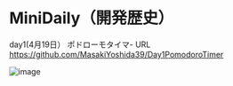 # MiniDaily（開発歴史）
  day1(4月19日）
  ポドローモタイマ- URL https://github.com/MasakiYoshida39/Day1PomodoroTimer

  
![image](https://github.com/user-attachments/assets/724db85e-0f16-4160-ad82-5c2ba71e868f)




